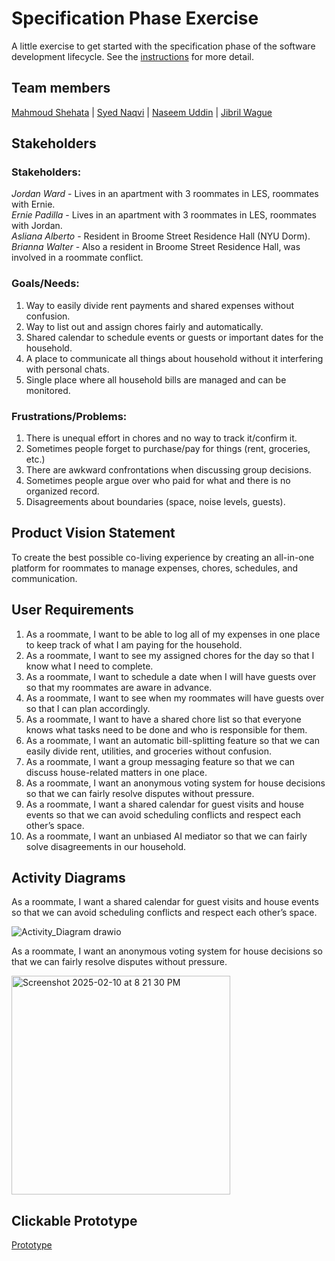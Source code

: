 # Specification Phase Exercise

A little exercise to get started with the specification phase of the software development lifecycle. See the [instructions](instructions.md) for more detail.

## Team members

[Mahmoud Shehata](https://github.com/MahmoudS1201) | 
[Syed Naqvi](https://github.com/syed1naqvi) |
[Naseem Uddin](https://github.com/naseem-student) |
[Jibril Wague](https://github.com/Jibril1010)

## Stakeholders

### Stakeholders: 
*Jordan Ward* - Lives in an apartment with 3 roommates in LES, roommates with Ernie.\
*Ernie Padilla* - Lives in an apartment with 3 roommates in LES, roommates with Jordan.\
*Asliana Alberto* - Resident in Broome Street Residence Hall (NYU Dorm).\
*Brianna Walter* - Also a resident in Broome Street Residence Hall, was involved in a roommate conflict.

### Goals/Needs:
1.	Way to easily divide rent payments and shared expenses without confusion.
2.	Way to list out and assign chores fairly and automatically. 
3.	Shared calendar to schedule events or guests or important dates for the household. 
4.	A place to communicate all things about household without it interfering with personal chats.
5.	Single place where all household bills are managed and can be monitored.

### Frustrations/Problems:
1.	There is unequal effort in chores and no way to track it/confirm it.
2.	Sometimes people forget to purchase/pay for things (rent, groceries, etc.)
3.	There are awkward confrontations when discussing group decisions.
4.	Sometimes people argue over who paid for what and there is no organized record.
5.	Disagreements about boundaries (space, noise levels, guests).


## Product Vision Statement

To create the best possible co-living experience by creating an all-in-one platform for roommates to manage expenses, chores, schedules, and communication.

## User Requirements

1. As a roommate, I want to be able to log all of my expenses in one place to keep track of what I am paying for the household.
2. As a roommate, I want to see my assigned chores for the day so that I know what I need to complete.
3. As a roommate, I want to schedule a date when I will have guests over so that my roommates are aware in advance.
4. As a roommate, I want to see when my roommates will have guests over so that I can plan accordingly.
5. As a roommate, I want to have a shared chore list so that everyone knows what tasks need to be done and who is responsible for them.
6. As a roommate, I want an automatic bill-splitting feature so that we can easily divide rent, utilities, and groceries without confusion.
7. As a roommate, I want a group messaging feature so that we can discuss house-related matters in one place.
8. As a roommate, I want an anonymous voting system for house decisions so that we can fairly resolve disputes without pressure.
9. As a roommate, I want a shared calendar for guest visits and house events so that we can avoid scheduling conflicts and respect each other’s space.
10. As a roommate, I want an unbiased AI mediator so that we can fairly solve disagreements in our household.

## Activity Diagrams

As a roommate, I want a shared calendar for guest visits and house events so that we can avoid scheduling conflicts and respect each other’s space.

![Activity_Diagram drawio](https://github.com/user-attachments/assets/50cb3914-87f4-4516-ba60-25ced5bb0ec0)


As a roommate, I want an anonymous voting system for house decisions so that we can fairly resolve disputes without pressure.

<img width="350" alt="Screenshot 2025-02-10 at 8 21 30 PM" src="https://github.com/user-attachments/assets/7e16cfb2-5650-4aba-8736-ac568d79f131" />

## Clickable Prototype

[Prototype](https://www.figma.com/proto/TBHUIddCKjOoALChT5TBTE/Unified-Coders?node-id=0-1&t=Pcf55P9O0gDkYSWr-1)
